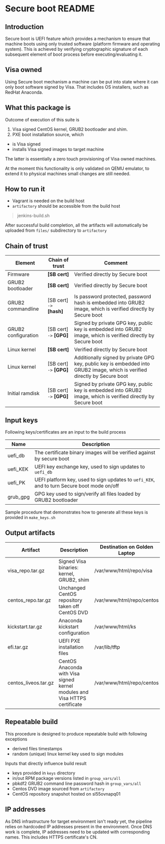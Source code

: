# Secure boot README

## Introduction

Secure boot is UEFI feature which provides a mechanism to ensure that machine boots using only trusted software (platform firmware and operating system). This is achieved by verifying cryptographic signature of each subsequent element of boot process before executing/evaluating it.

## Visa owned 

Using Secure boot mechanism a machine can be put into state where it can only boot software signed by Visa. That includes OS installers, such as RedHat Anaconda.

## What this package is

Outcome of execution of this suite is

1. Visa signed CentOS kernel, GRUB2 bootloader and shim.
2. PXE boot installation source, which
* is Visa signed 
* installs Visa signed images to target machine

The latter is essentially a zero touch provisioning of Visa owned machines. 

At the moment this functionality is only validated on QEMU emulator, to extend it to physical machines small changes are still needed.   

## How to run it

* Vagrant is needed on the build host
* `artifactory` should be accessible from the build host

> jenkins-build.sh

After successful build completion, all the artifacts will automatically be uploaded from `files/` subdirectory to `artifactory`

## Chain of trust

| Element | Chain of trust | Comment | 
|---------|----------------|---------|
| Firmware | **[SB cert]** | Verified directly by Secure boot |
| GRUB2 bootloader | **[SB cert]** | Verified directly by Secure boot |
| GRUB2 commandline | [SB cert] `->` **[hash]** | Is password protected, password hash is embedded into GRUB2 image, which is verified directly by Secure boot |
| GRUB2 configuration | [SB cert] `->` **[GPG]** | Signed by private GPG key, public key is embedded into GRUB2 image, which is verified directly by Secure boot |
| Linux kernel | **[SB cert]** | Verified directly by Secure boot |
| Linux kernel | [SB cert] `->` **[GPG]**  | Additionally signed by private GPG key, public key is embedded into GRUB2 image, which is verified directly by Secure boot |
| Initial ramdisk | [SB cert] `->` **[GPG]**  | Signed by private GPG key, public key is embedded into GRUB2 image, which is verified directly by Secure boot |

## Input keys

Following keys/certificates are an input to the build process

| Name     | Description |
|----------|-------------|
| uefi_db  | The certificate binary images will be verified against by secure boot |
| uefi_KEK | UEFI key exchange key, used to sign updates to `uefi_db` |
| uefi_PK  | UEFI platform key, used to sign updates to `uefi_KEK`, and to turn Secure boot mode on/off |
| grub_gpg | GPG key used to sign/verify all files loaded by GRUB2 bootloader |

Sample procedure that demonstrates how to generate all these keys is provided in `make_keys.sh` 

## Output artifacts

| Artifact | Description | Destination on Golden Laptop |
|----------|-------------|------------------------------|
| visa_repo.tar.gz | Signed Visa binaries: kernel, GRUB2, shim | /var/www/html/repo/visa |
| centos_repo.tar.gz | Unchanged CentOS repository taken off CentOS DVD | /var/www/html/repo/centos |
| kickstart.tar.gz | Anaconda kickstart configuration | /var/www/html/ks |
| efi.tar.gz | UEFI PXE installation files | /var/lib/tftp |
| centos_liveos.tar.gz | CentOS Anaconda with Visa signed kernel modules and Visa HTTPS certificate | /var/www/html/repo/centos |

## Repeatable build

This procedure is designed to produce repeatable build with following exceptions

* derived files timestamps
* random (unique) linux kernel key used to sign modules 

Inputs that directly influence build result

* keys provided in `keys` directory
* in/out RPM package versions listed in `group_vars/all`
* pbkdf2 GRUB2 command line password hash in `group_vars/all`
* Centos DVD image sourced from `artifactory`
* CentOS repository snapshot hosted on sl55ovnapq01

## IP addresses

As DNS infrastructure for target environment isn't ready yet, the pipeline relies on hardcoded IP addresses present in the environment. Once DNS work is complete, IP addresses need to be updated with corresponding names. This includes HTTPS certificate's CN.

